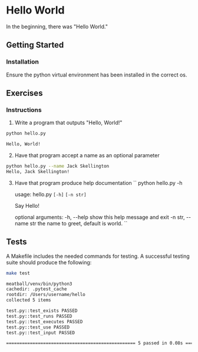 Hello World
===========

In the beginning, there was "Hello World."

Getting Started
---------------

### Installation

Ensure the python virtual environment has been installed in the correct os.


Exercises
---------

### Instructions

  1. Write a program that outputs "Hello, World!"
```sh
python hello.py

Hello, World!
````
  2. Have that program accept a name as an optional parameter
```sh
python hello.py --name Jack Skellington
Hello, Jack Skellington!
```
  3. Have that program produce help documentation
     ``
     python hello.py -h

     usage: hello.py `[-h]` `[-n str]`

     Say Hello!

     optional arguments:
       -h, --help show this help message and exit
       -n str, --name str the name to greet, default is world.
     ``

Tests
-----

A Makefile includes the needed commands for testing. A successful testing suite should produce the following:

```sh
make test

meatball/venv/bin/python3
cachedir: .pytest_cache
rootdir: /Users/username/hello
collected 5 items

test.py::test_exists PASSED                                                                                    [ 20%]
test.py::test_runs PASSED                                                                                      [ 40%]
test.py::test_executes PASSED                                                                                  [ 60%]
test.py::test_use PASSED                                                                                       [ 80%]
test.py::test_input PASSED                                                                                     [100%]

================================================= 5 passed in 0.08s ==================================================
```

